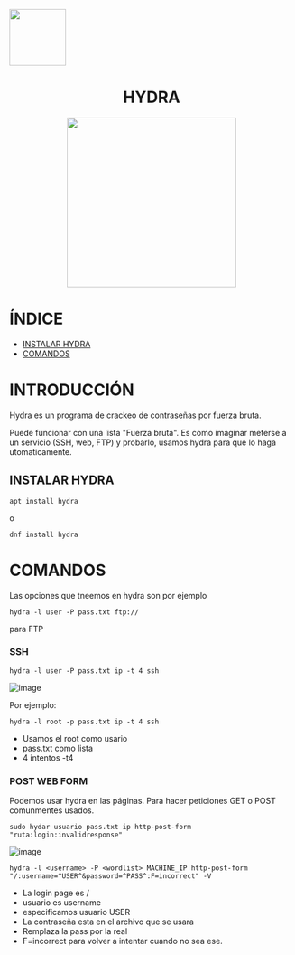 <p align="left"><img height=100px width=100px src="https://github.com/user-attachments/assets/28eba669-a8dd-418a-bc8d-cc7c8e147edc"></p>
<h1 align="center">HYDRA</h1>
<p align="centeR"><img height=300px with=300px src="https://github.com/user-attachments/assets/e1478a5c-198d-4d18-878e-5ddbf300f78b"></p>



# ÍNDICE

- [INSTALAR HYDRA]()
- [COMANDOS]()


# INTRODUCCIÓN

Hydra es un programa de crackeo de contraseñas por fuerza bruta.

Puede funcionar con una lista "Fuerza bruta". Es como imaginar meterse a un servicio (SSH, web, FTP) y probarlo, usamos hydra para que lo haga utomaticamente.

## INSTALAR HYDRA

```
apt install hydra
```
o
```
dnf install hydra
```

# COMANDOS

Las opciones que tneemos en hydra son por ejemplo 

```
hydra -l user -P pass.txt ftp://
```

para FTP

### SSH

```
hydra -l user -P pass.txt ip -t 4 ssh
```

![image](https://github.com/user-attachments/assets/e1c295f7-5944-44d2-bf04-9f98cf14a5bd)

Por ejemplo:

```
hydra -l root -p pass.txt ip -t 4 ssh
```
- Usamos el root como usario
- pass.txt como lista
- 4 intentos -t4

### POST WEB FORM

Podemos usar hydra en las páginas. Para hacer peticiones GET o POST comunmentes usados.

```
sudo hydar usuario pass.txt ip http-post-form "ruta:login:invalidresponse"
```

![image](https://github.com/user-attachments/assets/50f2880c-829f-4054-903c-84a0ad7ce2d6)

```
hydra -l <username> -P <wordlist> MACHINE_IP http-post-form "/:username=^USER^&password=^PASS^:F=incorrect" -V
```

- La login page es /
- usuario es username
- especificamos usuario USER
- La contraseña esta en el archivo que se usara
- Remplaza la pass por la real
- F=incorrect para volver a intentar cuando no sea ese.

